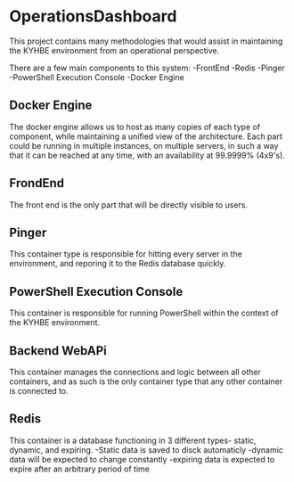 # OperationsDashboard
This project contains many methodologies that would assist in maintaining the KYHBE environment from an operational perspective.


There are a few main components to this system:
-FrontEnd
-Redis
-Pinger
-PowerShell Execution Console
-Docker Engine



## Docker Engine
The docker engine allows us to host as many copies of each type of component, while maintaining a unified view of the architecture.
Each part could be running in multiple instances, on multiple servers, in such a way that it can be reached at any time, with an availability at 99.9999% (4x9's).

## FrondEnd
The front end is the only part that will be directly visible to users.

## Pinger
This container type is responsible for hitting every server in the environment, and reporing it to the Redis database quickly.

## PowerShell Execution Console
This container is responsible for running PowerShell within the context of the KYHBE environment.

## Backend WebAPi
This container manages the connections and logic between all other containers, and as such is the only container type that any other container is connected to.

## Redis
This container is a database functioning in 3 different types- static, dynamic, and expiring.
-Static data is saved to disck automaticly
-dynamic data will be expected to change constantly
-expiring data is expected to expire after an arbitrary period of time
